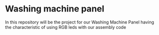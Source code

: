 # Washing machine panel
In this repository will be the project for our Washing Machine Panel having the characteristic of using RGB leds with our assembly code
